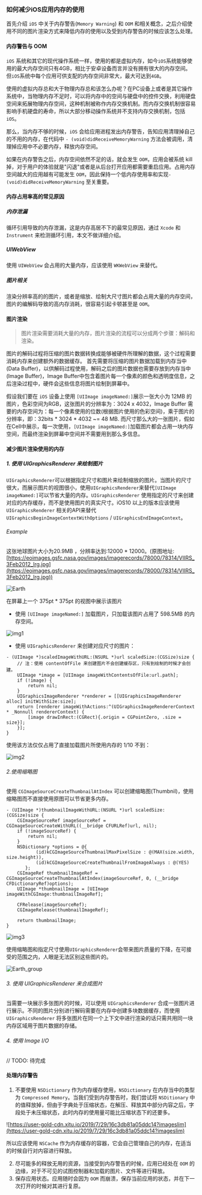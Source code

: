 ### 如何减少iOS应用内存的使用

首先介绍 `iOS` 中关于内存警告(`Memory Warning`) 和 `OOM` 和相关概念，之后介绍使用不同的图片渲染方式来降低内存的使用以及受到内存警告的时候应该怎么处理。

#### 内存警告与 OOM
`iOS` 系统和其它的现代操作系统一样，使用的都是虚拟内存，如今`iOS`系统能够使用的最大内存空间只有4GB，相比于安卓设备而言并没有拥有很大的内存空间。但`iOS`系统中每个应用可供支配的内存空间非常大，最大可达到`4GB`。

使用的虚拟内存总和大于物理内存总和该怎么办呢？在PC设备上或者是其它操作系统中，当物理内存不足时，可以将内存中的空间与硬盘中的控件交换，利用硬盘空间来拓展物理内存空间，这种机制被称作内存交换机制。而内存交换机制很容易影响手机硬盘的寿命，所以大部分移动操作系统并不支持内存交换机制，包括`iOS`。

那么，当内存不够的时候，`iOS` 会给应用进程发出内存警告，告知应用清理掉自己的不用的内存，在代码中 `- (void)didReceiveMemoryWarning` 方法会被调用，清理掉应用中不必要内存，释放内存空间。

如果在内存警告之后，内存空间依然不足的话，就会发生 `OOM`，应用会被系统 kill 掉，对于用户的体验就是"闪退"或者是从后台打开应用都需要重启应用。占用内存空间越大的应用越有可能发生 `OOM`，因此保持一个低内存使用率和实现`- (void)didReceiveMemoryWarning` 至关重要。

#### 内存占用率高的常见原因
##### 内存泄漏
循环引用导致的内存泄漏，这是内存高居不下的最常见原因，通过 `Xcode` 和 `Instrument` 来检测循环引用，本文不做详细介绍。
##### UIWebView
使用 `UIWebView` 会占用的大量内存，应该使用 `WKWebView` 来替代。
##### 图片相关
渲染分辨率高的的图片，或者是缩放、绘制大尺寸图片都会占用大量的内存空间，图片的编解码导致的高内存消耗，很容易引起卡顿甚至是 `OOM`。

#### 图片渲染
> 图片渲染需要消耗大量的内存，图片渲染的流程可以分成两个步骤：解码和渲染。

图片的解码过程将压缩的图片数据转换成能够被硬件所理解的数据，这个过程需要消耗内存来创建额外的数据缓存。
首先需要将压缩的图片数据加载到内存当中(Data Buffer)，以供解码过程使用，解码之后的图片数据也需要存放到内存当中(Image Buffer)，Image Buffer中包含着图片每一个像素的颜色和透明度信息，之后渲染过程中，硬件会这些信息将图片绘制到屏幕中。

假设我们要在 `iOS` 设备上使用 `[UIImage imageNamed:]`展示一张大小为 12MB 的图片，色彩空间为RGB，这张图片的分辨率为：3024 x 4032，Image Buffer 需要的内存空间为：每一个像素使用的位数(根据图片使用的色彩空间)，乘于图片的分辨率，即：32bits * 3024 * 4032 ~= 48 MB. 而尺寸那么大的一张图片，假如在Cell中展示，每一次使用，`[UIImage imageNamed:]`加载图片都会占用一块内存空间，而最终渲染到屏幕中空间并不需要用到那么多信息。

#### 减少图片渲染使用的内存

##### 1. 使用 UIGraphicsRenderer 来绘制图片
`UIGraphicsRenderer`可以根据指定尺寸和图片来绘制缩放的图片。当图片的尺寸很大，而展示图片的视图很小，使用`UIGraphicsRenderer`来替代`[UIImage imageNamed:]`可以节省大量的内存。`UIGraphicsRenderer` 使用指定的尺寸来创建对应的内存缓存，而不是使用图片的真实尺寸。iOS10 以上的版本应该使用 `UIGraphicsRenderer` 相关的API来替代 `UIGraphicsBeginImageContextWithOptions` / `UIGraphicsEndImageContext`。

###### Example
这张地球图片大小为20.9MB ，分辨率达到:12000 * 12000。(原图地址:[https://eoimages.gsfc.nasa.gov/images/imagerecords/78000/78314/VIIRS_3Feb2012_lrg.jpg](https://eoimages.gsfc.nasa.gov/images/imagerecords/78000/78314/VIIRS_3Feb2012_lrg.jpg))

![Earth](imgs/Earth.jpeg)

在屏幕上一个 375pt * 375pt 的视图中展示该图片

* 使用 `[UIImage imageNamed:]` 加载图片，只加载该图片占用了 598.5MB 的内存空间。

![img1](imgs/Eath_imageNamed_Memory.png)

* 使用 `UIGraphicsRenderer` 来创建对应尺寸的图片：

```objc
- (UIImage *)scaledImageWithURL:(NSURL *)url scaledSize:(CGSize)size {
	// 注：使用 contentOfFile 来创建图片不会创建缓存区，只有到绘制的时候才会创建。
    UIImage *image = [UIImage imageWithContentsOfFile:url.path];
    if (!image) {
        return nil;
    }
    UIGraphicsImageRenderer *renderer = [[UIGraphicsImageRenderer alloc] initWithSize:size];
    return [renderer imageWithActions:^(UIGraphicsImageRendererContext * _Nonnull rendererContext) {
        [image drawInRect:(CGRect){.origin = CGPointZero, .size = size}];
    }];
}
```

使用该方法仅仅占用了直接加载图片所使用内存的 1/10 不到：

![img2](imgs/Eath_UIGraphicsRenderer_Memory.png)

###### 2.使用缩略图

使用 `CGImageSourceCreateThumbnailAtIndex` 可以创建缩略图(Thumbnil)，使用缩略图而不直接使用原图可以节省更多内存。

```objc
- (UIImage *)thumbnailImageWithURL:(NSURL *)url scaledSize:(CGSize)size {
    CGImageSourceRef imageSourceRef = CGImageSourceCreateWithURL((__bridge CFURLRef)url, nil);
    if (!imageSourceRef) {
        return nil;
    }
    NSDictionary *options = @{
           (id)kCGImageSourceThumbnailMaxPixelSize : @(MAX(size.width, size.height)),
           (id)kCGImageSourceCreateThumbnailFromImageAlways : @(YES)
       };
    CGImageRef thumbnailImageRef = CGImageSourceCreateThumbnailAtIndex(imageSourceRef, 0, (__bridge CFDictionaryRef)options);
    UIImage *thumbnailImage = [UIImage imageWithCGImage:thumbnailImageRef];
    
    CFRelease(imageSourceRef);
    CGImageRelease(thumbnailImageRef);
    
    return thumbnailImage;
}
```

![img3](imgs/Earth_thumbnail_Memory.png)

使用缩略图和指定尺寸使用`UIGraphicsRenderer`会带来图片质量的下降，在可接受的范围之内，人眼是无法区别这些图片的。

![Earth_group](imgs/Earth_group.png)

###### 3. 使用 UIGraphicsRenderer 来合成图片
当需要一块展示多张图片的时候，可以使用 `UIGraphicsRenderer` 合成一张图片进行展示。不同的图片分别进行解码需要在内存中创建多块数据缓存，而使用 `UIGraphicsRenderer` 将多张图片在同一个上下文中进行渲染的话只需共用同一块内存区域用于图片数据的存储。

###### 4. 使用 Image I/O
// TODO: 待完成

#### 处理内存警告
1. 不要使用 `NSDictionary` 作为内存缓存使用，`NSDictionary` 在内存当中的类型为 `Compressed Memory`。当我们受到内存警告时，我们尝试将 `NSDitionary` 中的值释放掉，但由于字典处于压缩状态，在解压、释放其中部分内容之后，字段处于未压缩状态，此时内存的使用量可能比压缩状态下的还要多。

![https://user-gold-cdn.xitu.io/2019/7/29/16c3db81a05ddc14?imageslim](https://user-gold-cdn.xitu.io/2019/7/29/16c3db81a05ddc14?imageslim)

所以应该使用 `NSCache` 作为内存缓存的容器，它会自己管理自己的内存，在适当的时候自行对内容进行释放。

2. 尽可能多的释放无用的资源，当接受到内存警告的时候，应用已经处在 `OOM` 的边缘，对于不可见的试图控制器和加载的图片、文件等进行释放。
3. 保存应用状态。应用随时会因为 `OOM` 而崩溃，保存当前应用的状态，并在下一次打开的时候对其进行复原。











